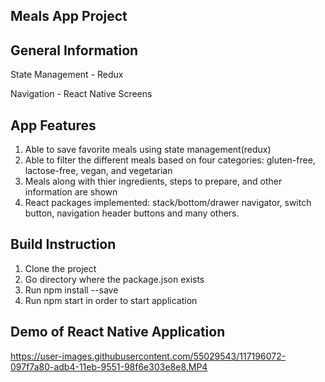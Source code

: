 **Meals App Project**
- 

**General Information**
-
State Management - Redux

Navigation - React Native Screens

**App Features**
-
1. Able to save favorite meals using state management(redux) 
2. Able to filter the different meals based on four categories: gluten-free, lactose-free, vegan, and vegetarian
3. Meals along with thier ingredients, steps to prepare, and other information are shown
4. React packages implemented: stack/bottom/drawer navigator, switch button, navigation header buttons and many others.

**Build Instruction**
-
1. Clone the project
2. Go directory where the package.json exists
3. Run npm install --save
4. Run npm start in order to start application

**Demo of React Native Application**
-
https://user-images.githubusercontent.com/55029543/117196072-097f7a80-adb4-11eb-9551-98f6e303e8e8.MP4

